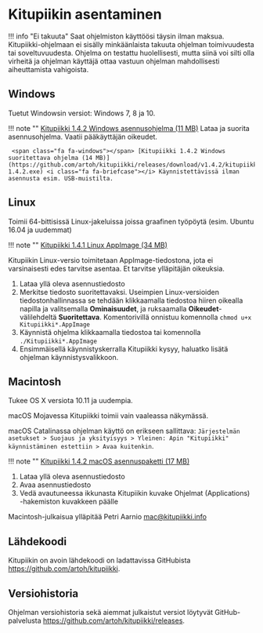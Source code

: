# Kitupiikin asentaminen

!!! info "Ei takuuta"
    Saat ohjelmiston käyttöösi täysin ilman maksua.
    Kitupiikki-ohjelmaan ei sisälly minkäänlaista takuuta ohjelman toimivuudesta tai soveltuvuudesta. Ohjelma on testattu huolellisesti, mutta siinä voi silti olla virheitä ja ohjelman käyttäjä ottaa vastuun ohjelman mahdollisesti aiheuttamista vahigoista.

## <span class="fa fa-windows"></span> Windows

Tuetut Windowsin versiot: Windows 7, 8 ja 10.

!!! note ""
    <span class="fa fa-windows"></span> [Kitupiikki 1.4.2 Windows asennusohjelma (11 MB)](https://github.com/artoh/kitupiikki/releases/download/v1.4.2/kitupiikki-1.4.2-asennus.exe) <i class="fa fa-laptop"></i> Lataa ja suorita asennusohjelma. <i class="fa fa-user"></i> Vaatii pääkäyttäjän oikeudet.

     <span class="fa fa-windows"></span> [Kitupiikki 1.4.2 Windows suoritettava ohjelma (14 MB)](https://github.com/artoh/kitupiikki/releases/download/v1.4.2/kitupiikki-1.4.2.exe) <i class="fa fa-briefcase"></i> Käynnistettävissä ilman asennusta esim. USB-muistilta.


## <span class="fa fa-linux"></span> Linux

Toimii 64-bittisissä Linux-jakeluissa joissa graafinen työpöytä (esim. Ubuntu 16.04 ja uudemmat)

!!! note ""
    <span class="fa fa-linux"></span> [Kitupiikki 1.4.1 Linux AppImage (34 MB)](https://github.com/artoh/kitupiikki/releases/download/v1.4.1/Kitupiikki-1.4.1-x86_64.AppImage)

Kitupiikin Linux-versio toimitetaan AppImage-tiedostona, jota ei varsinaisesti edes tarvitse asentaa. Et tarvitse ylläpitäjän oikeuksia.

1. Lataa yllä oleva asennustiedosto
2. Merkitse tiedosto suoritettavaksi. Useimpien Linux-versioiden tiedostonhallinnassa se tehdään klikkaamalla tiedostoa hiiren oikealla napilla ja valitsemalla **Ominaisuudet**, ja ruksaamalla **Oikeudet**-välilehdeltä **Suoritettava**. Komentorivillä onnistuu komennolla `chmod u+x Kitupiikki*.AppImage`
3. Käynnistä ohjelma klikkaamalla tiedostoa tai komennolla `./Kitupiikki*.AppImage`
4. Ensimmäisellä käynnistyskerralla Kitupiikki kysyy, haluatko lisätä ohjelman käynnistysvalikkoon.


## <span class="fa fa-apple"></span> Macintosh

Tukee OS X versiota 10.11 ja uudempia.

<span class="fa fa-exclamation-triangle"> </span> macOS Mojavessa Kitupiikki toimii vain vaaleassa näkymässä.

<span class="fa fa-exclamation-triangle"> </span> macOS Catalinassa ohjelman käyttö on erikseen sallittava: `Järjestelmän asetukset > Suojaus ja yksityisyys > Yleinen: Apin "Kitupiikki" käynnistäminen estettiin > Avaa kuitenkin`.

!!! note ""
    <span class="fa fa-apple"></span> [Kitupiikki 1.4.2 macOS asennuspaketti (17 MB) ](https://github.com/petriaarnio/kitupiikki/releases/download/mac-v1.4.2/Kitupiikki-1.4.2.dmg)  

1. Lataa yllä oleva asennustiedosto
2. Avaa asennustiedosto
3. Vedä avautuneessa ikkunasta Kitupiikin kuvake Ohjelmat (Applications) -hakemiston kuvakkeen päälle

Macintosh-julkaisua ylläpitää Petri Aarnio [mac@kitupiikki.info](mailto:mac@kitupiikki.info)


## Lähdekoodi

Kitupiikin on avoin lähdekoodi on ladattavissa GitHubista <https://github.com/artoh/kitupiikki>.

## Versiohistoria

Ohjelman versiohistoria sekä aiemmat julkaistut versiot löytyvät GitHub-palvelusta <https://github.com/artoh/kitupiikki/releases>.
